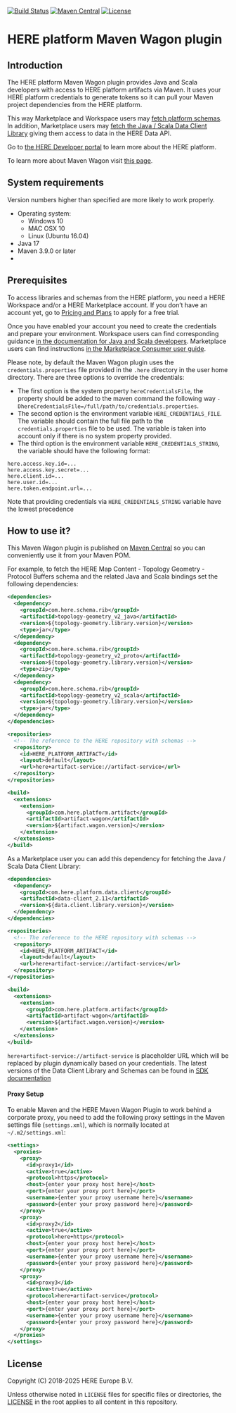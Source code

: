 [![Build Status](https://github.com/heremaps/here-artifact-maven-wagon/actions/workflows/release.yml/badge.svg)](https://github.com/heremaps/here-artifact-maven-wagon/actions?query=workflow%3ARelease+branch%3Amaster)
[![Maven Central](https://img.shields.io/maven-central/v/com.here.platform.artifact/artifact-wagon)](https://search.maven.org/artifact/com.here.platform.artifact/artifact-wagon)
[![License](https://img.shields.io/badge/License-Apache%202.0-blue.svg)](LICENSE)

# HERE platform Maven Wagon plugin

##  Introduction
The HERE platform Maven Wagon plugin provides Java and Scala developers with access to HERE platform artifacts via Maven. It uses your HERE platform credentials to generate tokens so it can pull your Maven project dependencies from the HERE platform.

This way Marketplace and Workspace users may [fetch platform schemas](https://www.here.com/docs/bundle/here-workspace-developer-guide-java-scala/page/proto-schema/README.html). In addition, Marketplace users may [fetch the Java / Scala Data Client Library](https://www.here.com/docs/bundle/data-client-library-developer-guide-java-scala/page/client/get-data.html) giving them access to data in the HERE Data API. 

Go to [the HERE Developer portal](https://developer.here.com/products/platform) to learn more about the HERE platform.

To learn more about Maven Wagon visit [this page](https://maven.apache.org/wagon/).

## System requirements
Version numbers higher than specified are more likely to work properly.
* Operating system:
    * Windows 10
    * MAC OSX 10
    * Linux (Ubuntu 16.04)
* Java 17
* Maven 3.9.0 or later
* 

##  Prerequisites
To access libraries and schemas from the HERE platform, you need a HERE Workspace and/or a HERE Marketplace account. If you don’t have an account yet, go to [Pricing and Plans](https://www.here.com/get-started/pricing) to apply for a free trial.

Once you have enabled your account you need to create the credentials and prepare your environment. Workspace users can find corresponding guidance [in the documentation for Java and Scala developers](https://www.here.com/docs/bundle/here-workspace-developer-guide-java-scala/page/topics/how-to-use-sdk.html). Marketplace users can find instructions [in the Marketplace Consumer user guide](https://www.here.com/docs/bundle/marketplace-consumer-user-guide/page/topics/link-catalogs.html#set-up-your-credentials).

Please note, by default the Maven Wagon plugin uses the `credentials.properties` file provided in the `.here` directory in the user home directory. 
There are three options to override the credentials:

- The first option is the system property `hereCredentialsFile`, the property should be added to the maven command the following way `-DhereCredentialsFile=/full/path/to/credentials.properties`.
- The second option is the environment variable `HERE_CREDENTIALS_FILE`.  The variable should contain the full file path to the `credentials.properties` file to be used. The variable is taken into account only if there is no system property provided.
- The third option is the environment variable `HERE_CREDENTIALS_STRING`, the variable should have the following format:
```
here.access.key.id=...
here.access.key.secret=...
here.client.id=...
here.user.id=...
here.token.endpoint.url=...
```
Note that providing credentials via `HERE_CREDENTIALS_STRING` variable have the lowest precedence

## How to use it?
This Maven Wagon plugin is published on [Maven Central](https://search.maven.org/artifact/com.here.platform.artifact/artifact-wagon) so you can conveniently use it from your Maven POM.

For example, to fetch the HERE Map Content - Topology Geometry - Protocol Buffers schema and the related Java and Scala bindings set the following dependencies:

```xml
<dependencies>
  <dependency>
    <groupId>com.here.schema.rib</groupId>
    <artifactId>topology-geometry_v2_java</artifactId>
    <version>${topology-geometry.library.version}</version>
    <type>jar</type>
  </dependency>
  <dependency>
    <groupId>com.here.schema.rib</groupId>
    <artifactId>topology-geometry_v2_proto</artifactId>
    <version>${topology-geometry.library.version}</version>
    <type>zip</type>
  </dependency>
  <dependency>
    <groupId>com.here.schema.rib</groupId>
    <artifactId>topology-geometry_v2_scala</artifactId>
    <version>${topology-geometry.library.version}</version>
    <type>jar</type>
  </dependency>
</dependencies>

<repositories>
  <!-- The reference to the HERE repository with schemas -->
  <repository>
    <id>HERE_PLATFORM_ARTIFACT</id>
    <layout>default</layout>
    <url>here+artifact-service://artifact-service</url>
  </repository>
</repositories>

<build>
  <extensions>
    <extension>
      <groupId>com.here.platform.artifact</groupId>
      <artifactId>artifact-wagon</artifactId>
      <version>${artifact.wagon.version}</version>
    </extension>
  </extensions>
</build>
```

As a Marketplace user you can add this dependency for fetching the Java / Scala Data Client Library:

```xml
<dependencies>
  <dependency>
    <groupId>com.here.platform.data.client</groupId>
    <artifactId>data-client_2.11</artifactId>
    <version>${data.client.library.version}</version>
  </dependency>
</dependencies>

<repositories>
  <!-- The reference to the HERE repository with schemas -->
  <repository>
    <id>HERE_PLATFORM_ARTIFACT</id>
    <layout>default</layout>
    <url>here+artifact-service://artifact-service</url>
  </repository>
</repositories>

<build>
  <extensions>
    <extension>
      <groupId>com.here.platform.artifact</groupId>
      <artifactId>artifact-wagon</artifactId>
      <version>${artifact.wagon.version}</version>
    </extension>
  </extensions>
</build>
```

`here+artifact-service://artifact-service` is placeholder URL which will be replaced by plugin dynamically based on your credentials.
The latest versions of the Data Client Library and Schemas can be found in [SDK documentation](https://www.here.com/docs/bundle/here-workspace-developer-guide-java-scala/page/sdk-libraries.html)


#### Proxy Setup
To enable Maven and the HERE Maven Wagon Plugin to work behind a corporate proxy, you need to add the following proxy
settings in the Maven settings file (`settings.xml`), which is normally located at `~/.m2/settings.xml`:

```xml
<settings>
  <proxies>
    <proxy>
      <id>proxy1</id>
      <active>true</active>
      <protocol>https</protocol>
      <host>{enter your proxy host here}</host>
      <port>{enter your proxy port here}</port>
      <username>{enter your proxy username here}</username>
      <password>{enter your proxy password here}</password>
    </proxy>
    <proxy>
      <id>proxy2</id>
      <active>true</active>
      <protocol>here+https</protocol>
      <host>{enter your proxy host here}</host>
      <port>{enter your proxy port here}</port>
      <username>{enter your proxy username here}</username>
      <password>{enter your proxy password here}</password>
    </proxy>
    <proxy>
      <id>proxy3</id>
      <active>true</active>
      <protocol>here+artifact-service</protocol>
      <host>{enter your proxy host here}</host>
      <port>{enter your proxy port here}</port>
      <username>{enter your proxy username here}</username>
      <password>{enter your proxy password here}</password>
    </proxy>
  </proxies>
</settings>
```

## License
Copyright (C) 2018-2025 HERE Europe B.V.

Unless otherwise noted in `LICENSE` files for specific files or directories, the [LICENSE](LICENSE) in the root applies to all content in this repository.
